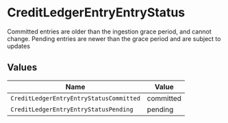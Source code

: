 # CreditLedgerEntryEntryStatus

Committed entries are older than the ingestion grace period, and cannot change. Pending entries are newer than the grace period and are subject to updates


## Values

| Name                                    | Value                                   |
| --------------------------------------- | --------------------------------------- |
| `CreditLedgerEntryEntryStatusCommitted` | committed                               |
| `CreditLedgerEntryEntryStatusPending`   | pending                                 |